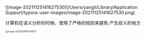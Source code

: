 

![image-20211125141627530](/Users/yangli/Library/Application Support/typora-user-images/image-20211125141627530.png)



计算机在语义分析的时候，使用了严格的规则来避免 产生歧义的地方

<img src="/Users/yangli/Library/Application Support/typora-user-images/image-20211129195744877.png" alt="image-20211129195744877" style="zoom:50%;margin-left:-1px" />